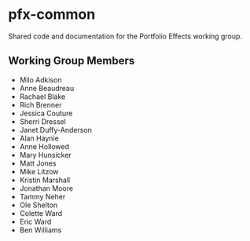 # pfx-common
Shared code and documentation for the Portfolio Effects working group.

## Working Group Members
 - Milo   Adkison
 - Anne 	Beaudreau
 - Rachael 	Blake
 - Rich 	Brenner
 - Jessica 	Couture
 - Sherri 	Dressel
 - Janet 	Duffy-Anderson
 - Alan	Haynie
 - Anne 	Hollowed
 - Mary 	Hunsicker
 - Matt	Jones
 - Mike 	Litzow
 - Kristin 	Marshall
 - Jonathan 	Moore
 - Tammy 	Neher
 - Ole 	Shelton
 - Colette	Ward
 - Eric 	Ward
 - Ben 	Williams


